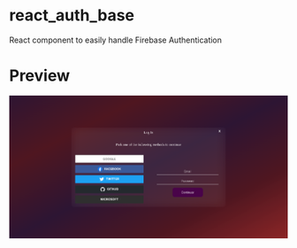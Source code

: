 # react_auth_base
React component to easily handle Firebase Authentication 

# Preview
![Example](./example.png)
